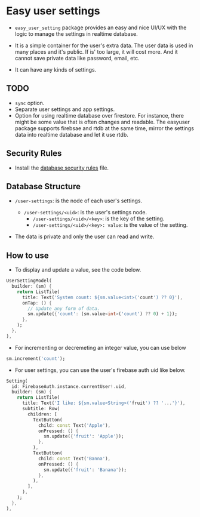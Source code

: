 # Easy user settings

- `easy_user_setting` package provides an easy and nice UI/UX with the logic to manage the settings in realtime database.

- It is a simple container for the user's extra data. The user data is used in many places and it's public. If is' too large, it will cost more. And it cannot save private data like password, email, etc.

- It can have any kinds of settings.


## TODO

- `sync` option.
- Separate user settings and app settings.
- Option for using realtime database over firestore. For instance, there might be some value that is often changes and readable. The easyuser package supports firebsae and rtdb at the same time, mirror the settings data into realtime database and let it use rtdb.

## Security Rules


- Install the [database security rules](../docs/database_security_rules.json) file.


## Database Structure


- `/user-settings`: is the node of each user's settings.
  - `/user-settings/<uid>`: is the user's settings node.
    - `/user-settings/<uid>/<key>`: is the key of the setting.
    - `/user-settings/<uid>/<key>: value`: is the value of the setting.

- The data is private and only the user can read and write.


## How to use

- To display and update a value, see the code below.

```dart
UserSettingModel(
  builder: (sm) {
    return ListTile(
      title: Text('System count: ${sm.value<int>('count') ?? 0}'),
      onTap: () {
        // Update any form of data.
        sm.update({'count': (sm.value<int>('count') ?? 0) + 1});
      },
    );
  },
),
```

- For incrementing or decremeting an integer value, you can use below
```dart
sm.increment('count');
```


- For user settings, you can use the user's firebase auth uid like below.

```dart
Setting(
  id: FirebaseAuth.instance.currentUser!.uid,
  builder: (sm) {
    return ListTile(
      title: Text('I like: ${sm.value<String>('fruit') ?? '...'}'),
      subtitle: Row(
        children: [
          TextButton(
            child: const Text('Apple'),
            onPressed: () {
              sm.update({'fruit': 'Apple'});
            },
          ),
          TextButton(
            child: const Text('Banna'),
            onPressed: () {
              sm.update({'fruit': 'Banana'});
            },
          ),
        ],
      ),
    );
  },
),
```



